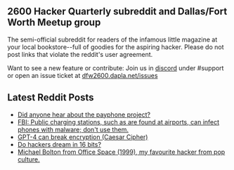 ## 2600 Hacker Quarterly subreddit and Dallas/Fort Worth Meetup group
The semi-official subreddit for readers of the infamous little magazine at your local bookstore--full of goodies for the aspiring hacker. Please do not post links that violate the reddit's user agreement.

Want to see a new feature or contribute: 
Join us in [discord](https://dfw2600.dapla.net/chat) under #support or open an issue ticket at [dfw2600.dapla.net/issues](https://dfw2600.dapla.net/issues)

## Latest Reddit Posts
<!-- BLOG-POST-LIST:START -->
- [Did anyone hear about the payphone project?](https://www.reddit.com/r/2600/comments/12hs4ts/did_anyone_hear_about_the_payphone_project/)
- [FBI: Public charging stations, such as are found at airports, can infect phones with malware; don't use them.](https://www.reddit.com/r/2600/comments/12hmcbh/fbi_public_charging_stations_such_as_are_found_at/)
- [GPT-4 can break encryption (Caesar Cipher)](https://www.reddit.com/r/2600/comments/12hbza4/gpt4_can_break_encryption_caesar_cipher/)
- [Do hackers dream in 16 bits?](https://www.reddit.com/r/2600/comments/12gxvbh/do_hackers_dream_in_16_bits/)
- [Michael Bolton from Office Space (1999), my favourite hacker from pop culture.](https://www.reddit.com/r/2600/comments/12gmrjz/michael_bolton_from_office_space_1999_my/)
<!-- BLOG-POST-LIST:END -->
